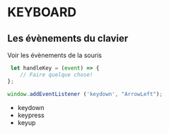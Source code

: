 # KEYBOARD

## Les évènements du clavier

Voir les évènements de la souris

```javascript
 let handleKey = (event) => {
    // Faire quelque chose!
};

window.addEventListener ('keydown', "ArrowLeft");
```

- keydown
- keypress
- keyup
